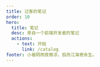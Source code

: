 ```yaml
---
title: 过客的笔记
order: 10
hero:
  title: 笔记
  desc: 来自一个前端开发者的笔记
  actions:
    - text: 开始
      link: /catalog
footer: 小巷阴雨夜微凉，孤舟江海寄余生。
---
```


